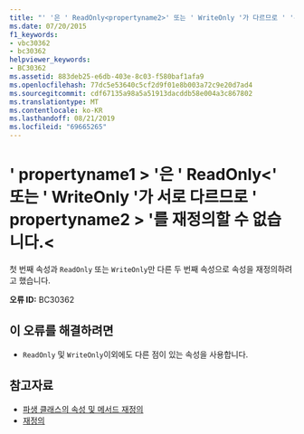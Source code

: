 ```yaml
---
title: "' '은 ' ReadOnly<propertyname2>' 또는 ' WriteOnly '가 다르므로 ' '은 ' '를 재정의할 수 없습니다.<propertyname1>"
ms.date: 07/20/2015
f1_keywords:
- vbc30362
- bc30362
helpviewer_keywords:
- BC30362
ms.assetid: 883deb25-e6db-403e-8c03-f580baf1afa9
ms.openlocfilehash: 77dc5e53640c5cf2d9f01e8b003a72c9e20d7ad4
ms.sourcegitcommit: cdf67135a98a5a51913dacddb58e004a3c867802
ms.translationtype: MT
ms.contentlocale: ko-KR
ms.lasthandoff: 08/21/2019
ms.locfileid: "69665265"
---
```

# <a name="propertyname1-cannot-override-propertyname2-because-they-differ-by-readonly-or-writeonly"></a>' propertyname1 > '은 ' ReadOnly\<' 또는 ' WriteOnly '가 서로 다르므로 ' propertyname2 > '를 재정의할 수 없습니다.\<
첫 번째 속성과 `ReadOnly` 또는 `WriteOnly`만 다른 두 번째 속성으로 속성을 재정의하려고 했습니다.  
  
 **오류 ID:** BC30362  
  
## <a name="to-correct-this-error"></a>이 오류를 해결하려면  
  
- `ReadOnly` 및 `WriteOnly`이외에도 다른 점이 있는 속성을 사용합니다.  
  
## <a name="see-also"></a>참고자료

- [파생 클래스의 속성 및 메서드 재정의](../programming-guide/language-features/objects-and-classes/inheritance-basics.md#overriding-properties-and-methods-in-derived-classes)
- [재정의](../../visual-basic/language-reference/modifiers/overrides.md)
